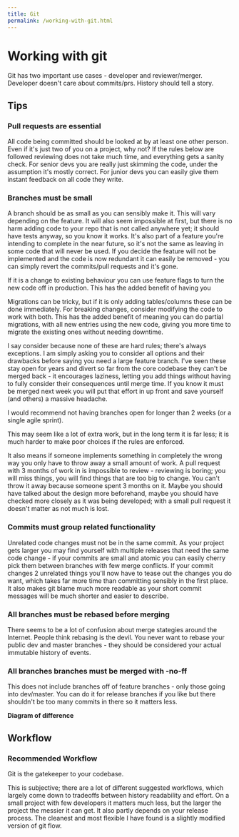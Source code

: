 ```yaml
---
title: Git
permalink: /working-with-git.html
---
```

# Working with git
Git has two important use cases - developer and reviewer/merger. Developer doesn't care about 
commits/prs. History should tell a story.

## Tips

### Pull requests are essential
All code being committed should be looked at by at least one other person. Even if it's just two 
of you on a project, why not? If the rules below are followed reviewing does not take much time, 
and everything gets a sanity check. For senior devs you are really just skimming the code, under 
the assumption it's mostly correct. For junior devs you can easily give them instant feedback on 
all code they write.

### Branches must be small
A branch should be as small as you can sensibly make it. This will vary depending on the feature. 
It will also seem impossible at first, but there is no harm adding code to your repo that is not 
called anywhere yet; it should have tests anyway, so you know it works. It's also part of a 
feature you're intending to complete in the near future, so it's not the same as leaving in some 
code that will never be used. If you decide the feature will not be implemented and the code is now 
redundant it can easily be removed - you can simply revert the commits/pull requests and it's gone.

If it is a change to existing behaviour you can use feature flags to turn the new code off in 
production. This has the added benefit of having you

Migrations can be tricky, but if it is only adding tables/columns these can be done immediately. 
For breaking changes, consider modifying the code to work with both. This has the added benefit of 
meaning you can do partial migrations, with all new entries using the new code, giving you more 
time to migrate the existing ones without needing downtime.

I say consider because none of these are hard rules; there's always exceptions. I am simply asking 
you to consider all options and their drawbacks before saying you need a large feature branch. 
I've seen these stay open for years and divert so far from the core codebase they can't be 
merged back - it encourages laziness, letting you add things without having to fully consider 
their consequences until merge time. If you know it must be merged next week you will put that 
effort in up front and save yourself (and others) a massive headache.

I would recommend not having branches open for longer than 2 weeks (or a single agile sprint).

This may seem like a lot of extra work, but in the long term it is far less; it is much harder to 
make poor choices if the rules are enforced.

It also means if someone implements something in completely the wrong way you only have to throw 
away a small amount of work. A pull request with 3 months of work in is impossible to review - 
reviewing is boring; you will miss things, you will find things that are too big to change. 
You can't throw it away because someone spent 3 months on it. Maybe you should have talked about 
the design more beforehand, maybe you should have checked more closely as it was being developed; 
with a small pull request it doesn't matter as not much is lost.

### Commits must group related functionality
Unrelated code changes must not be in the same commit. As your project gets larger you may find 
yourself with multiple releases that need the same code change - if your commits are small and 
atomic you can easily cherry pick them between branches with few merge conflicts. If your commit 
changes 2 unrelated things you'll now have to tease out the changes you do want, which takes far 
more time than committing sensibly in the first place. It also makes git blame much more readable 
as your short commit messages will be much shorter and easier to describe.

### All branches must be rebased before merging
There seems to be a lot of confusion about merge stategies around the Internet. 
People think rebasing is the devil.
You never want to rebase your public dev and master branches - they should be considered your 
actual immutable history of events.

### All branches branches must be merged with -no-ff
This does not include branches off of feature branches - only those going into dev/master. You can 
do it for release branches if you like but there shouldn't be too many commits in there so it 
    matters less.

**Diagram of difference**


## Workflow

### Recommended Workflow
Git is the gatekeeper to your codebase.

This is subjective; there are a lot of different suggested workflows, which largely come down to 
tradeoffs between history readability and effort. On a small project with few developers it matters 
much less, but the larger the project the messier it can get. It also partly depends on your release 
process. The cleanest and most flexible I have found is a slightly modified version of git flow.

